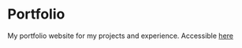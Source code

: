 # Portfolio
My portfolio website for my projects and experience. Accessible [here](hidoya.github.io)
